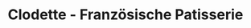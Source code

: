 ---
title: "Clodette - Französische Patisserie"
url: /bischofshofen/clodette-franzoesische-patisserie/
shop: Konditorei
---